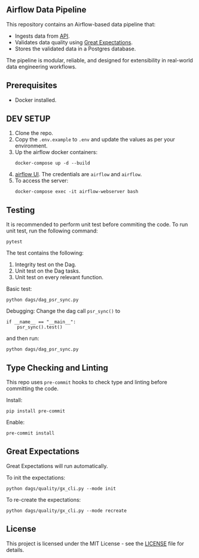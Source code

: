 ## Airflow Data Pipeline

This repository contains an Airflow-based data pipeline that:

- Ingests data from [API](https://bmrs.elexon.co.uk/actual-or-estimated-wind-and-solar-power-generation).
- Validates data quality using [Great Expectations](https://greatexpectations.io/).
- Stores the validated data in a Postgres database.

The pipeline is modular, reliable, and designed for extensibility in real-world data engineering workflows.

## Prerequisites
- Docker installed.

## DEV SETUP
1. Clone the repo.
2. Copy the `.env.example` to `.env` and update the values as per your environment.
3. Up the airflow docker containers:
   ```
   docker-compose up -d --build
   ```
4.  [airflow UI](http://localhost:8080). The credentials are `airflow` and `airflow`.
5. To access the server:
   ```
   docker-compose exec -it airflow-webserver bash
   ```

## Testing
It is recommended to perform unit test before commiting the code. To run unit test, run the following command:

`pytest`

The test contains the following:
1. Integrity test on the Dag.
2. Unit test on the Dag tasks.
3. Unit test on every relevant function.

Basic test:
```
python dags/dag_psr_sync.py
```

Debugging:
Change the dag call `psr_sync()` to
```
if __name__ == "__main__":
    psr_sync().test()
```
and then run:
```
python dags/dag_psr_sync.py
```


## Type Checking and Linting
This repo uses `pre-commit` hooks to check type and linting before committing the code.

Install:
```
pip install pre-commit
```
Enable:
```
pre-commit install
```

## Great Expectations
Great Expectations will run automatically.

To init the expectations:
```
python dags/quality/gx_cli.py --mode init
```
To re-create the expectations:
```
python dags/quality/gx_cli.py --mode recreate
```

## License
This project is licensed under the MIT License - see the [LICENSE](LICENSE) file for details.
